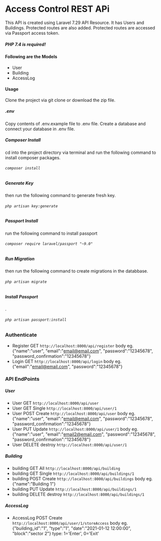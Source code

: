 # Access Control REST APi
This API is created using Laravel 7.29 API Resource. It has Users and Buildings. Protected routes are also added. Protected routes are accessed via Passport access token.
##### PHP 7.4 is required!

#### Following are the Models
* User
* Building
* AccessLog

#### Usage
Clone the project via git clone or download the zip file.

##### .env
Copy contents of .env.example file to .env file. Create a database and connect your database in .env file.
##### Composer Install
cd into the project directory via terminal and run the following  command to install composer packages.
###### `composer install`

##### Generate Key
then run the following command to generate fresh key.
###### `php artisan key:generate`

##### Passport Install
run the following command to install passport
###### `composer require laravel/passport "~9.0"`
##### Run Migration
then run the following command to create migrations in the databbase.
###### `php artisan migrate`
##### Install Passport
.
###### `php artisan passport:install`

### Authenticate
* Register GET `http://localhost:8000/api/register` 
    body eg. {"name":"user", "email":"email@email.com", "password":"12345678", "password_confirmation":"12345678"}
* Login GET `http://localhost:8000/api/login` 
    body eg. {"email":"email@email.com", "password":"12345678"}

### API EndPoints


##### User
* User GET `http://localhost:8000/api/user` 
* User GET Single `http://localhost:8000/api/user/1`
* User POST Create `http://localhost:8000/api/user` 
    body eg. {"name":"user", "email":"email@email.com", "password":"12345678", "password_confirmation":"12345678"}
* User PUT Update `http://localhost:8000/api/user/1`
    body eg. {"name":"user", "email":"email2@email.com", "password":"12345678", "password_confirmation":"12345678"}
* User DELETE destroy `http://localhost:8000/api/user/1`
##### Building
* building GET All `http://localhost:8000/api/building`
* building GET Single `http://localhost:8000/api/buildings/1`
* building POST Create `http://localhost:8000/api/buildings`
    body eg. {"name":"Building 1"}
* building PUT Update `http://localhost:8000/api/buildings/1`
* building DELETE destroy `http://localhost:8000/api/buildings/1`
##### AccessLog
* AccessLog POST Create `http://localhost:8000/api/user/1/storeAccess`
    body eg. {"building_id":"1", "type":"1", "date":"2021-01-12 12:00:00", "block":"sector 2"}
        type: 1='Enter', 0='Exit'
